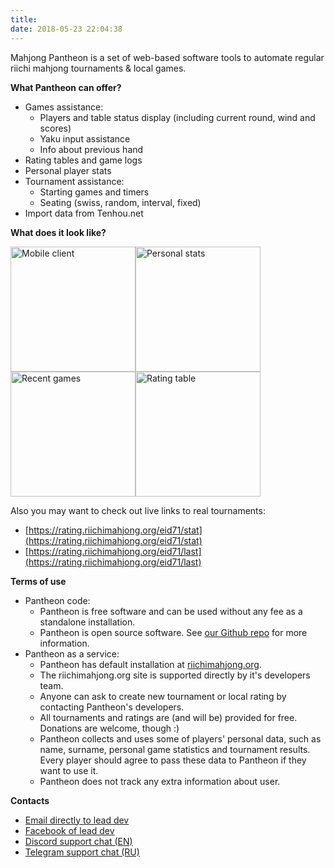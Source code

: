 ```yaml
---
title: 
date: 2018-05-23 22:04:38
---
```


Mahjong Pantheon is a set of web-based software tools to automate regular riichi mahjong tournaments & local games.

**What Pantheon can offer?**

- Games assistance:
  - Players and table status display (including current round, wind and scores)
  - Yaku input assistance
  - Info about previous hand
- Rating tables and game logs
- Personal player stats
- Tournament assistance:
  - Starting games and timers
  - Seating (swiss, random, interval, fixed)
- Import data from Tenhou.net

**What does it look like?**

<img src="/images/Tyr2.png" title="Mobile client" width="200px" /><img src="/images/Sigrun1.png" title="Personal stats" width="200px" />
<img src="/images/Sigrun2.png" title="Recent games" width="200px" /><img src="/images/Sigrun3.png" title="Rating table" width="200px" />

Also you may want to check out live links to real tournaments:
- [https://rating.riichimahjong.org/eid71/stat](https://rating.riichimahjong.org/eid71/stat)
- [https://rating.riichimahjong.org/eid71/last](https://rating.riichimahjong.org/eid71/last)

**Terms of use**

- Pantheon code:
  - Pantheon is free software and can be used without any fee as a standalone installation.
  - Pantheon is open source software. See [our Github repo](https://github.com/MahjongPantheon/pantheon/) for more information.
- Pantheon as a service:
  - Pantheon has default installation at [riichimahjong.org](https://riichimahjong.org).
  - The riichimahjong.org site is supported directly by it's developers team.
  - Anyone can ask to create new tournament or local rating by contacting Pantheon's developers.
  - All tournaments and ratings are (and will be) provided for free. Donations are welcome, though :) 
  - Pantheon collects and uses some of players' personal data, such as name, surname, personal game statistics and tournament results. Every player should agree to pass these data to Pantheon if they want to use it.
  - Pantheon does not track any extra information about user. 
  
**Contacts**
- [Email directly to lead dev](mailto:me@ctizen.dev)
- [Facebook of lead dev](https://www.facebook.com/oleg.klimenko.5895)
- [Discord support chat (EN)](https://discord.gg/U5qBkexfEQ)
- [Telegram support chat (RU)](https://t.me/pantheon_support)
